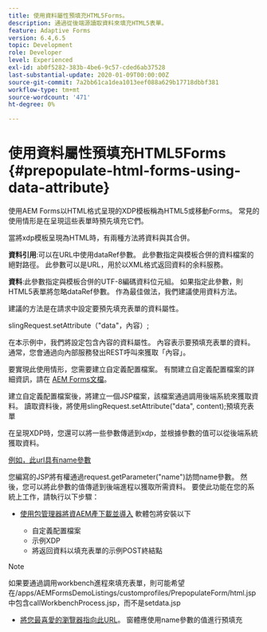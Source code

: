 ```yaml
---
title: 使用資料屬性預填充HTML5Forms。
description: 通過從後端源讀取資料來填充HTML5表單。
feature: Adaptive Forms
version: 6.4,6.5
topic: Development
role: Developer
level: Experienced
exl-id: ab0f5282-383b-4be6-9c57-cded6ab37528
last-substantial-update: 2020-01-09T00:00:00Z
source-git-commit: 7a2bb61ca1dea1013eef088a629b17718dbbf381
workflow-type: tm+mt
source-wordcount: '471'
ht-degree: 0%

---
```


# 使用資料屬性預填充HTML5Forms {#prepopulate-html-forms-using-data-attribute}


使用AEM Forms以HTML格式呈現的XDP模板稱為HTML5或移動Forms。 常見的使用情形是在呈現這些表單時預先填充它們。

當將xdp模板呈現為HTML時，有兩種方法將資料與其合併。

**資料引用**:可以在URL中使用dataRef參數。 此參數指定與模板合併的資料檔案的絕對路徑。 此參數可以是URL，用於以XML格式返回資料的余料服務。

**資料**:此參數指定與模板合併的UTF-8編碼資料位元組。 如果指定此參數，則HTML5表單將忽略dataRef參數。 作為最佳做法，我們建議使用資料方法。

建議的方法是在請求中設定要預先填充表單的資料屬性。

slingRequest.setAttribute（&quot;data&quot;，內容）;

在本示例中，我們將設定包含內容的資料屬性。 內容表示要預填充表單的資料。 通常，您會通過向內部服務發出REST呼叫來獲取「內容」。

要實現此使用情形，您需要建立自定義配置檔案。 有關建立自定義配置檔案的詳細資訊，請在 [AEM Forms文檔](https://helpx.adobe.com/aem-forms/6/html5-forms/custom-profile.html)。

建立自定義配置檔案後，將建立一個JSP檔案，該檔案通過調用後端系統來獲取資料。 讀取資料後，將使用slingRequest.setAttribute(&quot;data&quot;, content);預填充表單

在呈現XDP時，您還可以將一些參數傳遞到xdp，並根據參數的值可以從後端系統獲取資料。

[例如，此url具有name參數](http://localhost:4502/content/dam/formsanddocuments/PrepopulateMobileForm.xdp/jcr:content?name=john)

您編寫的JSP將有權通過request.getParameter(&quot;name&quot;)訪問name參數。 然後，您可以將此參數的值傳遞到後端進程以獲取所需資料。
要使此功能在您的系統上工作，請執行以下步驟：

* [使用包管理器將資AEM產下載並導入](assets/prepopulatemobileform.zip)
軟體包將安裝以下

   * 自定義配置檔案
   * 示例XDP
   * 將返回資料以填充表單的示例POST終結點

>[!NOTE]
>
>如果要通過調用workbench進程來填充表單，則可能希望在/apps/AEMFormsDemoListings/customprofiles/PrepopulateForm/html.jsp中包含callWorkbenchProcess.jsp，而不是setdata.jsp

* [將您最喜愛的瀏覽器指向此URL](http://localhost:4502/content/dam/formsanddocuments/PrepopulateMobileForm.xdp/jcr:content?name=Adobe%20Systems)。 窗體應使用name參數的值進行預填充
